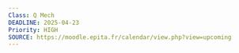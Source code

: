 ```yaml
---
Class: Q Mech
DEADLINE: 2025-04-23
Priority: HIGH
SOURCE: https://moodle.epita.fr/calendar/view.php?view=upcoming
---
```

